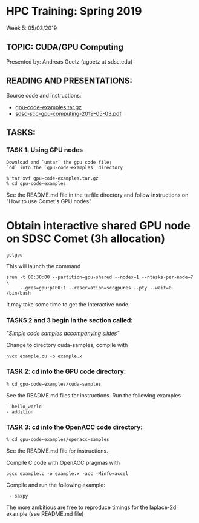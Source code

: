 # HPC Training:  Spring 2019
 Week 5: 05/03/2019

## TOPIC:  CUDA/GPU Computing
Presented by: Andreas Goetz (agoetz  at  sdsc.edu)

## READING AND PRESENTATIONS:

Source code and Instructions:

* [gpu-code-examples.tar.gz](gpu-code-examples.tar.gz)
* [sdsc-scc-gpu-computing-2019-05-03.pdf](sdsc-scc-gpu-computing-2019-05-03.pdf)


## TASKS:
### TASK 1:  Using GPU nodes  
    Download and `untar` the gpu code file; 
    `cd` into the `gpu-code-examples` directory

```
% tar xvf gpu-code-examples.tar.gz
% cd gpu-code-examples
```
See the README.md file in the tarfile directory and
follow instructions on "How to use Comet's GPU nodes"


# Obtain interactive shared GPU node on SDSC Comet (3h allocation)
`getgpu`

This will launch the command

```
srun -t 00:30:00 --partition=gpu-shared --nodes=1 --ntasks-per-node=7 \
     --gres=gpu:p100:1 --reservation=sccgpures --pty --wait=0 /bin/bash
```

It may take some time to get the interactive node.

### TASKS 2 and 3 begin in the section called:
*"Simple code samples accompanying slides"*

Change to directory cuda-samples, compile with 
```
nvcc example.cu -o example.x
```

### TASK 2:  cd into the GPU code directory: 
```
% cd gpu-code-examples/cuda-samples
```

See the README.md files for instructions.
Run the following examples
 
	- hello_world
	- addition


### TASK 3:  cd into the OpenACC code directory:
```
% cd gpu-code-examples/openacc-samples
```
See the README.md file for instructions.

Compile C code with OpenACC pragmas with 
```
pgcc example.c -o example.x -acc -Minfo=accel
```

Compile and run the following example: 
 
	 - saxpy
	 
The more ambitious are free to reproduce timings for the laplace-2d example (see README.md file)



